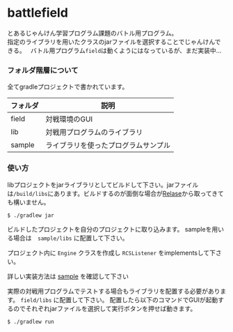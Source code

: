# battlefield
とあるじゃんけん学習プログラム課題のバトル用プログラム。  
指定のライブラリを用いたクラスのjarファイルを選択することでじゃんけんできる。  
バトル用プログラム`field`は動くようにはなっているが、まだ実装中...

### フォルダ階層について
全てgradleプロジェクトで書かれています。

|フォルダ|説明|
|---|---|
field|対戦環境のGUI
lib|対戦用プログラムのライブラリ
sample|ライブラリを使ったプログラムサンプル

### 使い方
libプロジェクトをjarライブラリとしてビルドして下さい。jarファイルは`/build/libs`にあります。ビルドするのが面倒な場合が[Relase](https://github.com/Khromium/battlefield/releases)から取ってきても構いません。

```
$ ./gradlew jar
```

ビルドしたプロジェクトを自分のプロジェクトに取り込みます。
sampleを用いる場合は　`sample/libs` に配置して下さい。

プロジェクト内に `Engine` クラスを作成し `RCSListener` をimplementsして下さい。

詳しい実装方法は [sample](https://github.com/Khromium/battlefield/blob/master/sample/src/main/java/rps/Engine.java) を確認して下さい

実際の対戦用プログラムでテストする場合もライブラリを配置する必要があります。 `field/libs` に配置して下さい。
配置したら以下のコマンドでGUIが起動するのでそれぞれjarファイルを選択して実行ボタンを押せば動きます。

```
$ ./gradlew run
```
